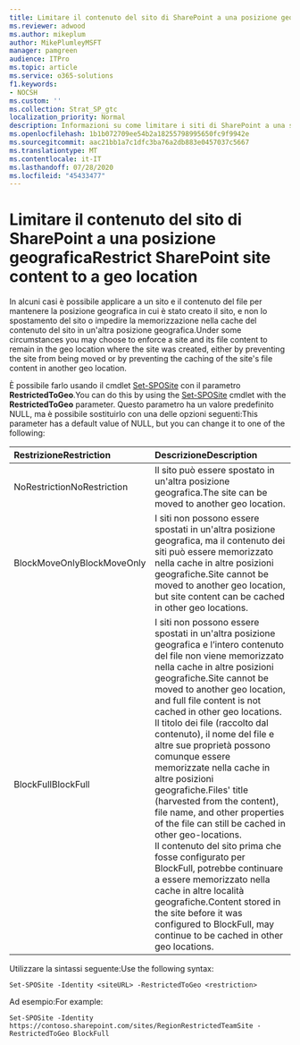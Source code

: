 ```yaml
---
title: Limitare il contenuto del sito di SharePoint a una posizione geografica
ms.reviewer: adwood
ms.author: mikeplum
author: MikePlumleyMSFT
manager: pamgreen
audience: ITPro
ms.topic: article
ms.service: o365-solutions
f1.keywords:
- NOCSH
ms.custom: ''
ms.collection: Strat_SP_gtc
localization_priority: Normal
description: Informazioni su come limitare i siti di SharePoint a una specifica posizione geografica in un ambiente multi-geo.
ms.openlocfilehash: 1b1b072709ee54b2a18255798995650fc9f9942e
ms.sourcegitcommit: aac21bb1a7c1dfc3ba76a2db883e0457037c5667
ms.translationtype: MT
ms.contentlocale: it-IT
ms.lasthandoff: 07/28/2020
ms.locfileid: "45433477"
---
```

# <a name="restrict-sharepoint-site-content-to-a-geo-location"></a><span data-ttu-id="4e47e-103">Limitare il contenuto del sito di SharePoint a una posizione geografica</span><span class="sxs-lookup"><span data-stu-id="4e47e-103">Restrict SharePoint site content to a geo location</span></span>

<span data-ttu-id="4e47e-104">In alcuni casi è possibile applicare a un sito e il contenuto del file per mantenere la posizione geografica in cui è stato creato il sito, e non lo spostamento del sito o impedire la memorizzazione nella cache del contenuto del sito in un'altra posizione geografica.</span><span class="sxs-lookup"><span data-stu-id="4e47e-104">Under some circumstances you may choose to enforce a site and its file content to remain in the geo location where the site was created, either by preventing the site from being moved or by preventing the caching of the site's file content in another geo location.</span></span>

<span data-ttu-id="4e47e-105">È possibile farlo usando il cmdlet [Set-SPOSite](https://docs.microsoft.com/powershell/module/sharepoint-online/set-sposite) con il parametro **RestrictedToGeo**.</span><span class="sxs-lookup"><span data-stu-id="4e47e-105">You can do this by using the [Set-SPOSite](https://docs.microsoft.com/powershell/module/sharepoint-online/set-sposite) cmdlet with the **RestrictedToGeo** parameter.</span></span> <span data-ttu-id="4e47e-106">Questo parametro ha un valore predefinito NULL, ma è possibile sostituirlo con una delle opzioni seguenti:</span><span class="sxs-lookup"><span data-stu-id="4e47e-106">This parameter has a default value of NULL, but you can change it to one of the following:</span></span>

|<span data-ttu-id="4e47e-107">Restrizione</span><span class="sxs-lookup"><span data-stu-id="4e47e-107">Restriction</span></span>|<span data-ttu-id="4e47e-108">Descrizione</span><span class="sxs-lookup"><span data-stu-id="4e47e-108">Description</span></span>|
|:----------|:----------|
|<span data-ttu-id="4e47e-109">NoRestriction</span><span class="sxs-lookup"><span data-stu-id="4e47e-109">NoRestriction</span></span>|<span data-ttu-id="4e47e-110">Il sito può essere spostato in un'altra posizione geografica.</span><span class="sxs-lookup"><span data-stu-id="4e47e-110">The site can be moved to another geo location.</span></span>|
|<span data-ttu-id="4e47e-111">BlockMoveOnly</span><span class="sxs-lookup"><span data-stu-id="4e47e-111">BlockMoveOnly</span></span>|<span data-ttu-id="4e47e-112">I siti non possono essere spostati in un'altra posizione geografica, ma il contenuto dei siti può essere memorizzato nella cache in altre posizioni geografiche.</span><span class="sxs-lookup"><span data-stu-id="4e47e-112">Site cannot be moved to another geo location, but site content can be cached in other geo locations.</span></span>|
|<span data-ttu-id="4e47e-113">BlockFull</span><span class="sxs-lookup"><span data-stu-id="4e47e-113">BlockFull</span></span>|<span data-ttu-id="4e47e-114">I siti non possono essere spostati in un'altra posizione geografica e l’intero contenuto del file non viene memorizzato nella cache in altre posizioni geografiche.</span><span class="sxs-lookup"><span data-stu-id="4e47e-114">Site cannot be moved to another geo location, and full file content is not cached in other geo locations.</span></span> <span data-ttu-id="4e47e-115">Il titolo dei file (raccolto dal contenuto), il nome del file e altre sue proprietà possono comunque essere memorizzate nella cache in altre posizioni geografiche.</span><span class="sxs-lookup"><span data-stu-id="4e47e-115">Files' title (harvested from the content), file name, and other properties of the file can still be cached in other geo-locations.</span></span><br><span data-ttu-id="4e47e-116">Il contenuto del sito prima che fosse configurato per BlockFull, potrebbe continuare a essere memorizzato nella cache in altre località geografiche.</span><span class="sxs-lookup"><span data-stu-id="4e47e-116">Content stored in the site before it was configured to BlockFull, may continue to be cached in other geo locations.</span></span>|

<span data-ttu-id="4e47e-117">Utilizzare la sintassi seguente:</span><span class="sxs-lookup"><span data-stu-id="4e47e-117">Use the following syntax:</span></span>

`Set-SPOSite -Identity <siteURL> -RestrictedToGeo <restriction>`

<span data-ttu-id="4e47e-118">Ad esempio:</span><span class="sxs-lookup"><span data-stu-id="4e47e-118">For example:</span></span>

`Set-SPOSite -Identity https://contoso.sharepoint.com/sites/RegionRestrictedTeamSite -RestrictedToGeo BlockFull`
